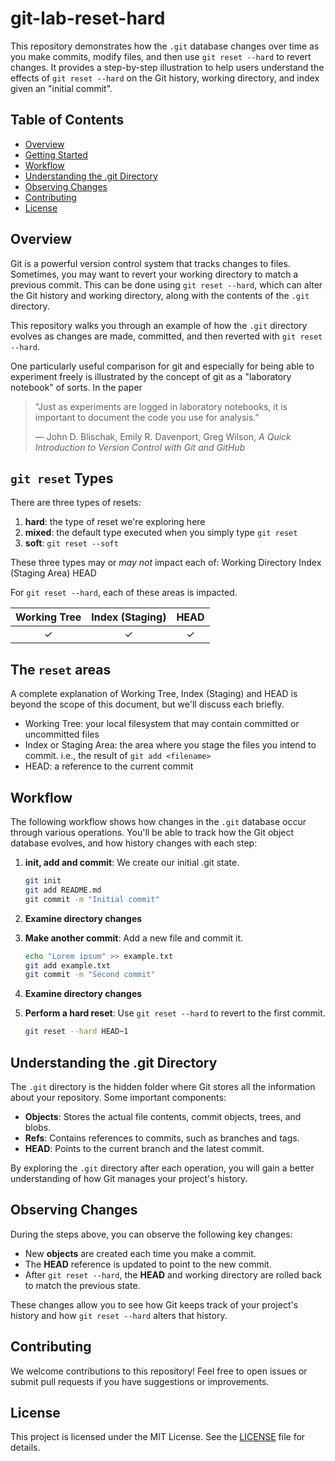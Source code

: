 # git-lab-reset-hard

This repository demonstrates how the `.git` database changes over time as you make commits, modify files, and then use `git reset --hard` to revert changes. It provides a step-by-step illustration to help users understand the effects of `git reset --hard` on the Git history, working directory, and index given an "initial commit".

## Table of Contents
- [Overview](#overview)
- [Getting Started](#getting-started)
- [Workflow](#workflow)
- [Understanding the .git Directory](#understanding-the-git-directory)
- [Observing Changes](#observing-changes)
- [Contributing](#contributing)
- [License](#license)

## Overview
Git is a powerful version control system that tracks changes to files. Sometimes, you may want to revert your working directory to match a previous commit. This can be done using `git reset --hard`, which can alter the Git history and working directory, along with the contents of the `.git` directory.

This repository walks you through an example of how the `.git` directory evolves as changes are made, committed, and then reverted with `git reset --hard`.

One particularly useful comparison for git and especially for being able to experiment freely is illustrated by the concept of git as a "laboratory notebook" of sorts. In the paper

> "Just as experiments are logged in laboratory notebooks, it is important to document the code you use for analysis."
>
> — John D. Blischak, Emily R. Davenport, Greg Wilson, *A Quick Introduction to Version Control with Git and GitHub*

## `git reset` Types
There are three types of resets:
1. **hard**: the type of reset we're exploring here
2. **mixed**: the default type executed when you simply type `git reset`
3. **soft**: `git reset --soft`

These three types may or *may not* impact each of:
Working Directory
Index (Staging Area)
HEAD

For `git reset --hard`, each of these areas is impacted.

| Working Tree  | Index (Staging) |     HEAD     |
|:-------------:|:---------------:|:------------:|
|      ✓        |        ✓        |      ✓       |

## The `reset` areas
A complete explanation of Working Tree, Index (Staging) and HEAD is beyond the scope of this document, but we'll discuss each briefly.

- Working Tree: your local filesystem that may contain committed or uncommitted files
- Index or Staging Area: the area where you stage the files you intend to commit. i.e., the result of `git add <filename>`
- HEAD: a reference to the current commit

## Workflow
The following workflow shows how changes in the `.git` database occur through various operations. You'll be able to track how the Git object database evolves, and how history changes with each step:

1. **init, add and commit**: We create our initial .git state.
   ```bash
   git init
   git add README.md
   git commit -m "Initial commit"
   ```
2. **Examine directory changes**

3. **Make another commit**: Add a new file and commit it.
   ```bash
   echo "Lorem ipsum" >> example.txt
   git add example.txt
   git commit -m "Second commit"
   ```
4. **Examine directory changes**

5. **Perform a hard reset**: Use `git reset --hard` to revert to the first commit.
   ```bash
   git reset --hard HEAD~1
   ```

<!--
3. **Examine the .git directory**: Check the `.git` directory to observe how objects and references change with each commit.
   ```bash
   ls .git/objects
   ```


5. **Re-examine the .git directory**: After the reset, check the `.git` directory again to see how the commit history has been rewritten.
   ```bash
   ls .git/objects
   ```
-->
## Understanding the .git Directory
The `.git` directory is the hidden folder where Git stores all the information about your repository. Some important components:
- **Objects**: Stores the actual file contents, commit objects, trees, and blobs.
- **Refs**: Contains references to commits, such as branches and tags.
- **HEAD**: Points to the current branch and the latest commit.

By exploring the `.git` directory after each operation, you will gain a better understanding of how Git manages your project's history.

## Observing Changes
During the steps above, you can observe the following key changes:
- New **objects** are created each time you make a commit.
- The **HEAD** reference is updated to point to the new commit.
- After `git reset --hard`, the **HEAD** and working directory are rolled back to match the previous state.

These changes allow you to see how Git keeps track of your project's history and how `git reset --hard` alters that history.

## Contributing
We welcome contributions to this repository! Feel free to open issues or submit pull requests if you have suggestions or improvements.

## License
This project is licensed under the MIT License. See the [LICENSE](LICENSE) file for details.

